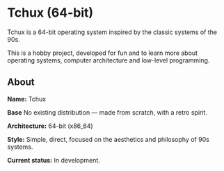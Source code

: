 # Tchux (64-bit)

Tchux is a 64-bit operating system inspired by the classic systems of the 90s.

This is a hobby project, developed for fun and to learn more about operating systems, computer architecture and low-level programming.


## About
**Name:** Tchux

**Base** No existing distribution — made from scratch, with a retro spirit.

**Architecture:** 64-bit (x86_64)

**Style:** Simple, direct, focused on the aesthetics and philosophy of 90s systems.

**Current status:** In development.